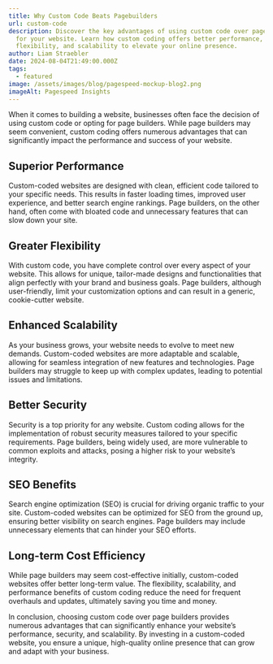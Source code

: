 ```yaml
---
title: Why Custom Code Beats Pagebuilders
url: custom-code
description: Discover the key advantages of using custom code over page builders
  for your website. Learn how custom coding offers better performance,
  flexibility, and scalability to elevate your online presence.
author: Liam Straebler
date: 2024-08-04T21:49:00.000Z
tags:
  - featured
image: /assets/images/blog/pagespeed-mockup-blog2.png
imageAlt: Pagespeed Insights
---
```

When it comes to building a website, businesses often face the decision of using custom code or opting for page builders. While page builders may seem convenient, custom coding offers numerous advantages that can significantly impact the performance and success of your website.

## Superior Performance

Custom-coded websites are designed with clean, efficient code tailored to your specific needs. This results in faster loading times, improved user experience, and better search engine rankings. Page builders, on the other hand, often come with bloated code and unnecessary features that can slow down your site.

## Greater Flexibility

With custom code, you have complete control over every aspect of your website. This allows for unique, tailor-made designs and functionalities that align perfectly with your brand and business goals. Page builders, although user-friendly, limit your customization options and can result in a generic, cookie-cutter website.

## Enhanced Scalability

As your business grows, your website needs to evolve to meet new demands. Custom-coded websites are more adaptable and scalable, allowing for seamless integration of new features and technologies. Page builders may struggle to keep up with complex updates, leading to potential issues and limitations.

## Better Security

Security is a top priority for any website. Custom coding allows for the implementation of robust security measures tailored to your specific requirements. Page builders, being widely used, are more vulnerable to common exploits and attacks, posing a higher risk to your website’s integrity.

## SEO Benefits

Search engine optimization (SEO) is crucial for driving organic traffic to your site. Custom-coded websites can be optimized for SEO from the ground up, ensuring better visibility on search engines. Page builders may include unnecessary elements that can hinder your SEO efforts.

## Long-term Cost Efficiency

While page builders may seem cost-effective initially, custom-coded websites offer better long-term value. The flexibility, scalability, and performance benefits of custom coding reduce the need for frequent overhauls and updates, ultimately saving you time and money.

In conclusion, choosing custom code over page builders provides numerous advantages that can significantly enhance your website’s performance, security, and scalability. By investing in a custom-coded website, you ensure a unique, high-quality online presence that can grow and adapt with your business.

